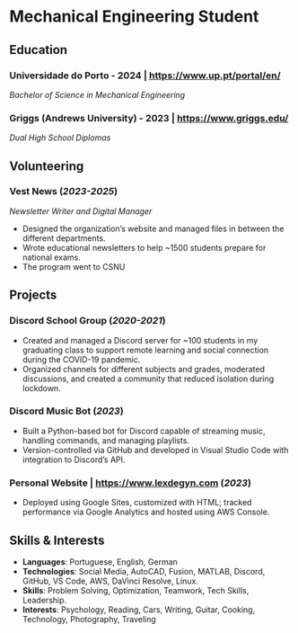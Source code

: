 # Mechanical Engineering Student

## Education	        		
### Universidade do Porto - 2024 | https://www.up.pt/portal/en/
*Bachelor of Science in Mechanical Engineering*			   		                                       
### Griggs (Andrews University) - 2023 | https://www.griggs.edu/ 
*Dual High School Diplomas*


## Volunteering
### Vest News (_2023-2025_)
*Newsletter Writer and Digital Manager*	   		                                                                                     
- Designed the organization’s website and managed files in between the different departments.
- Wrote educational newsletters to help ~1500 students prepare for national exams. 
- The program went to CSNU

## Projects 
### Discord School Group (_2020-2021_)
- Created and managed a Discord server for ~100 students in my graduating class to support remote learning and social connection during the COVID-19 pandemic.
- Organized channels for different subjects and grades, moderated discussions, and created a community that reduced isolation during lockdown.
### Discord Music Bot (_2023_) 
- Built a Python-based bot for Discord capable of streaming music, handling commands, and managing playlists.
- Version-controlled via GitHub and developed in Visual Studio Code with integration to Discord’s API.
### Personal Website | https://www.lexdegyn.com (_2023_)
- Deployed using Google Sites, customized with HTML; tracked performance via Google Analytics and hosted using AWS Console.


## Skills & Interests
- **Languages**: Portuguese, English, German
- **Technologies**: Social Media, AutoCAD, Fusion, MATLAB, Discord, GitHub, VS Code, AWS, DaVinci Resolve, Linux.
- **Skills**: Problem Solving, Optimization, Teamwork, Tech Skills, Leadership.
- **Interests**: Psychology, Reading, Cars, Writing, Guitar, Cooking, Technology, Photography, Traveling 
